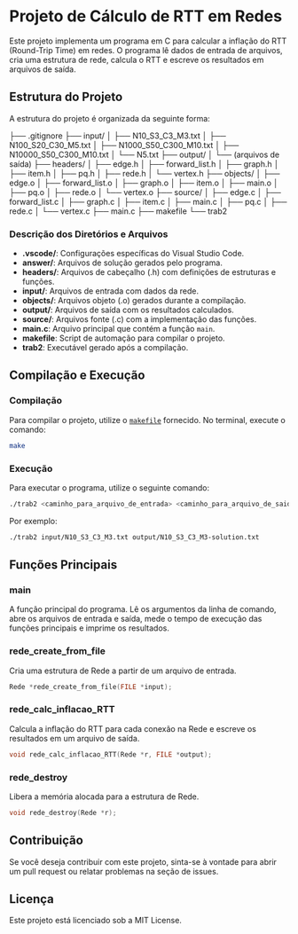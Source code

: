# Projeto de Cálculo de RTT em Redes

Este projeto implementa um programa em C para calcular a inflação do RTT (Round-Trip Time) em redes. O programa lê dados de entrada de arquivos, cria uma estrutura de rede, calcula o RTT e escreve os resultados em arquivos de saída.

## Estrutura do Projeto

A estrutura do projeto é organizada da seguinte forma:

├── .gitignore
├── input/ 
│ ├── N10_S3_C3_M3.txt 
│ ├── N100_S20_C30_M5.txt 
│ ├── N1000_S50_C300_M10.txt 
│ ├── N10000_S50_C300_M10.txt 
│ └── N5.txt 
├── output/ 
│ └── (arquivos de saída)
├── headers/ 
│ ├── edge.h 
│ ├── forward_list.h 
│ ├── graph.h 
│ ├── item.h 
│ ├── pq.h 
│ ├── rede.h 
│ └── vertex.h 
├── objects/ 
│ ├── edge.o 
│ ├── forward_list.o 
│ ├── graph.o 
│ ├── item.o 
│ ├── main.o 
│ ├── pq.o 
│ ├── rede.o 
│ └── vertex.o 
├── source/
│ ├── edge.c 
│ ├── forward_list.c 
│ ├── graph.c 
│ ├── item.c 
│ ├── main.c
│ ├── pq.c
│ ├── rede.c
│ └── vertex.c
├── main.c 
├── makefile 
└── trab2

### Descrição dos Diretórios e Arquivos

- **.vscode/**: Configurações específicas do Visual Studio Code.
- **answer/**: Arquivos de solução gerados pelo programa.
- **headers/**: Arquivos de cabeçalho (.h) com definições de estruturas e funções.
- **input/**: Arquivos de entrada com dados da rede.
- **objects/**: Arquivos objeto (.o) gerados durante a compilação.
- **output/**: Arquivos de saída com os resultados calculados.
- **source/**: Arquivos fonte (.c) com a implementação das funções.
- **main.c**: Arquivo principal que contém a função `main`.
- **makefile**: Script de automação para compilar o projeto.
- **trab2**: Executável gerado após a compilação.

## Compilação e Execução

### Compilação

Para compilar o projeto, utilize o [`makefile`](command:_github.copilot.openRelativePath?%5B%7B%22scheme%22%3A%22file%22%2C%22authority%22%3A%22%22%2C%22path%22%3A%22%2Fhome%2Fpedro%2Ft2-tbo%2Fmakefile%22%2C%22query%22%3A%22%22%2C%22fragment%22%3A%22%22%7D%5D "t2-tbo/makefile") fornecido. No terminal, execute o comando:

```sh
make
```

### Execução

Para executar o programa, utilize o seguinte comando:

```sh
./trab2 <caminho_para_arquivo_de_entrada> <caminho_para_arquivo_de_saida>
```

Por exemplo:

```sh
./trab2 input/N10_S3_C3_M3.txt output/N10_S3_C3_M3-solution.txt
```

## Funções Principais

### main
A função principal do programa. Lê os argumentos da linha de comando, abre os arquivos de entrada e saída, mede o tempo de execução das funções principais e imprime os resultados.

### rede_create_from_file

Cria uma estrutura de Rede a partir de um arquivo de entrada.
```C
Rede *rede_create_from_file(FILE *input);
```

### rede_calc_inflacao_RTT
Calcula a inflação do RTT para cada conexão na Rede e escreve os resultados em um arquivo de saída.

```C
void rede_calc_inflacao_RTT(Rede *r, FILE *output);
```

### rede_destroy
Libera a memória alocada para a estrutura de Rede.

```C
void rede_destroy(Rede *r);
```

## Contribuição
Se você deseja contribuir com este projeto, sinta-se à vontade para abrir um pull request ou relatar problemas na seção de issues.

## Licença
Este projeto está licenciado sob a MIT License.
